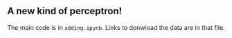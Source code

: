## A new kind of perceptron!

The main code is in `adding.ipynb`. Links to donwload the data are in that file.
